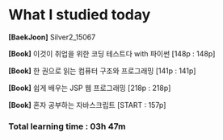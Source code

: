 <h1>What I studied today</h1>

<strong>[BaekJoon]</strong> Silver2_15067

<strong>[Book]</strong> 이것이 취업을 위한 코딩 테스트다 with 파이썬 [148p : 148p]

<strong>[Book]</strong> 한 권으로 읽는 컴퓨터 구조와 프로그래밍 [141p : 141p]

<strong>[Book]</strong> 쉽게 배우는 JSP 웹 프로그래밍 [218p : 218p]

<strong>[Book]</strong> 혼자 공부하는 자바스크립트 [START : 157p]

<h3>Total learning time : 03h 47m</h3>